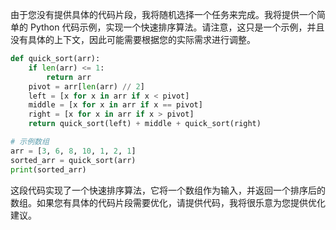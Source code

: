 由于您没有提供具体的代码片段，我将随机选择一个任务来完成。我将提供一个简单的 Python 代码示例，实现一个快速排序算法。请注意，这只是一个示例，并且没有具体的上下文，因此可能需要根据您的实际需求进行调整。

```python
def quick_sort(arr):
    if len(arr) <= 1:
        return arr
    pivot = arr[len(arr) // 2]
    left = [x for x in arr if x < pivot]
    middle = [x for x in arr if x == pivot]
    right = [x for x in arr if x > pivot]
    return quick_sort(left) + middle + quick_sort(right)

# 示例数组
arr = [3, 6, 8, 10, 1, 2, 1]
sorted_arr = quick_sort(arr)
print(sorted_arr)
```

这段代码实现了一个快速排序算法，它将一个数组作为输入，并返回一个排序后的数组。如果您有具体的代码片段需要优化，请提供代码，我将很乐意为您提供优化建议。